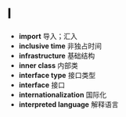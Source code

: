 # I
- **import** 导入；汇入
- **inclusive time** 非独占时间
- **infrastructure** 基础结构
- **inner class** 内部类
- **interface type** 接口类型
- **interface** 接口
- **internationalization** 国际化
- **interpreted language** 解释语言